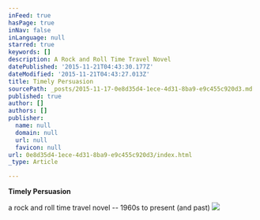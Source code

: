 ```yaml
---
inFeed: true
hasPage: true
inNav: false
inLanguage: null
starred: true
keywords: []
description: A Rock and Roll Time Travel Novel
datePublished: '2015-11-21T04:43:30.177Z'
dateModified: '2015-11-21T04:43:27.013Z'
title: Timely Persuasion
sourcePath: _posts/2015-11-17-0e8d35d4-1ece-4d31-8ba9-e9c455c920d3.md
published: true
author: []
authors: []
publisher:
  name: null
  domain: null
  url: null
  favicon: null
url: 0e8d35d4-1ece-4d31-8ba9-e9c455c920d3/index.html
_type: Article

---
```

**Timely Persuasion**

a rock and roll time travel novel -- 1960s to present (and past)
![](https://the-grid-user-content.s3-us-west-2.amazonaws.com/44d8081d-e8d3-4ead-a2f6-14acc0b2d26d.png)